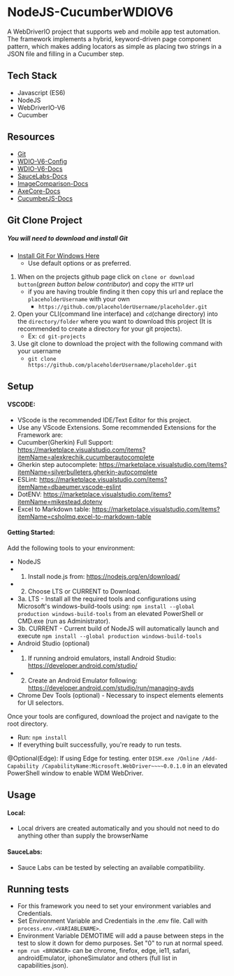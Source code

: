 NodeJS-CucumberWDIOV6
======

A WebDriverIO project that supports web and mobile app test automation. The framework implements a hybrid,
 keyword-driven page component pattern, which makes adding locators as simple as placing two strings in a 
 JSON file and filling in a Cucumber step.
## Tech Stack 

* Javascript (ES6)
* NodeJS
* WebDriverIO-V6
* Cucumber

Resources
---
- [Git](https://git-scm.com/docs)
- [WDIO-V6-Config](https://webdriver.io/docs/gettingstarted.html)
- [WDIO-V6-Docs](https://webdriver.io/docs/api.html)
- [SauceLabs-Docs](https://wiki.saucelabs.com/display/DOCS/Test+Configuration+Options)
- [ImageComparison-Docs](https://github.com/wswebcreation/webdriver-image-comparison/blob/master/docs/OPTIONS.md#compare-options)
- [AxeCore-Docs](https://www.deque.com/axe/axe-for-web/documentation/)
- [CucumberJS-Docs](https://cucumber.io/docs/installation/javascript/)

Git Clone Project
---

##### You will need to download and install Git
- [Install Git For Windows Here](https://git-scm.com/download/win) 
    - Use default options or as preferred.
1. When on the projects github page click on `clone or download button`(_green button below contributor_) and copy the `HTTP` url
    - if you are having trouble finding it then copy this url and replace the `placeholderUsername` with your own
        - `https://github.com/placeholderUsername/placeholder.git`
2. Open your CLI(command line interface) and `cd`(change directory) into the `directory/folder` where you want to download this project (It is recommended to create a directory for your git projects). 
    - Ex: `cd git-projects`
3. Use git clone to download the project with the following command with your username
    - `git clone https://github.com/placeholderUsername/placeholder.git`

Setup
---

#### **VSCODE:**
* VScode is the recommended IDE/Text Editor for this project.
* Use any VScode Extensions. Some recommended Extensions for the Framework are: 
* Cucumber(Gherkin) Full Support: https://marketplace.visualstudio.com/items?itemName=alexkrechik.cucumberautocomplete
* Gherkin step autocomplete: https://marketplace.visualstudio.com/items?itemName=silverbulleters.gherkin-autocomplete
* ESLint: https://marketplace.visualstudio.com/items?itemName=dbaeumer.vscode-eslint
* DotENV: https://marketplace.visualstudio.com/items?itemName=mikestead.dotenv
* Excel to Markdown table: https://marketplace.visualstudio.com/items?itemName=csholmq.excel-to-markdown-table

#### **Getting Started:**
Add the following tools to your environment:

* NodeJS
* 1. Install node.js from: https://nodejs.org/en/download/
* 2. Choose LTS or CURRENT to Download.
* 3a. LTS - Install all the required tools and configurations using Microsoft's windows-build-tools using: `npm install --global production windows-build-tools` from an elevated         PowerShell or CMD.exe (run as Administrator). 
* 3b. CURRENT - Current build of NodeJS will automatically launch and execute `npm install --global production windows-build-tools`
* Android Studio (optional)
* 1. If running android emulators, install Android Studio: https://developer.android.com/studio/
* 2. Create an Android Emulator following: https://developer.android.com/studio/run/managing-avds
* Chrome Dev Tools (optional) - Necessary to inspect elements elements for UI selectors.

Once your tools are configured, download the project and navigate to the root directory. 

* Run: `npm install`
* If everything built successfully, you're ready to run tests.

@Optional(Edge): If using Edge for testing. enter `DISM.exe /Online /Add-Capability /CapabilityName:Microsoft.WebDriver~~~~0.0.1.0` in an elevated PowerShell window to enable WDM WebDriver.

Usage
---

#### **Local:**
- Local drivers are created automatically and you should not need to do anything other than supply the browserName

#### **SauceLabs:**
- Sauce Labs can be tested by selecting an available compatibility.

Running tests
----  

* For this framework you need to set your environment variables and Credentials.
* Set Environment Variable and Credentials in the .env file. Call with `process.env.<VARIABLENAME>`.
* Environment Variable DEMOTIME will add a pause between steps in the test to slow it down for demo purposes. Set "0" to run at normal speed.
* `npm run <BROWSER>` <BROWSER> can be chrome, firefox, edge, ie11, safari, androidEmulator, iphoneSimulator and others (full list in capabilities.json).

